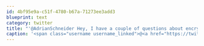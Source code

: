 ```yaml
---
id: 4bf95e9a-c51f-4780-b67a-71273ee3add3
blueprint: text
category: twitter
title: "'@AdrianSchneider Hey, I have a couple of questions about encryption over SSL that I'd like to run by you when you have a chance."
caption: '<span class="username username_linked">@<a href="https://twitter.com/AdrianSchneider" title="Adrian Schneider">AdrianSchneider</a></span> Hey, I have a couple of questions about encryption over SSL that I''d like to run by you when you have a chance.'
---
```

